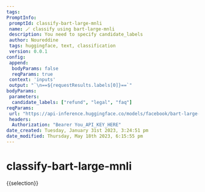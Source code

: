 ```yaml
---
tags: 
PromptInfo:
 promptId: classify-bart-large-mnli 
 name: 🪄 classify using bart-large-mnli
 description: You need to specify candidate_labels
 author: Noureddine
 tags: huggingface, text, classification
 version: 0.0.1
config:
 append:
  bodyParams: false
  reqParams: true
 context: 'inputs'
 output: "`\n==${requestResults.labels[0]}==`"
bodyParams:
 parameters:
  candidate_labels: ["refund", "legal", "faq"]
reqParams:
 url: "https://api-inference.huggingface.co/models/facebook/bart-large-mnli"
 headers:
  Authorization: "Bearer You_API_KEY_HERE"
date_created: Tuesday, January 31st 2023, 3:24:51 pm
date_modified: Thursday, May 18th 2023, 6:15:55 pm
---
```

# classify-bart-large-mnli
{{selection}}